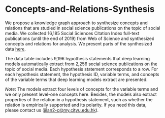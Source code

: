 # Concepts-and-Relations-Synthesis

We propose a knowledge graph approach to synthesize concepts and relations that are studied in social science publications on the topic of social media. We collected 16,185 Social Sciences Citation Index full-text publications (until the end of 2019) from Web of Science and synthesized concepts and relations for analysis. We present parts of the synthesized data [here](./Synthesized_Concepts_and_Relations.csv).

The data table includes 9,196 hypothesis statements that deep learning models automatically extract from 2,256 social science publications on the topic of social media. Each hypothesis statement corresponds to a row. For each hypothesis statement, the hypothesis ID, variable terms, and concepts of the variable terms that deep learning models extract are presented. 

*Note*: The models extract four levels of concepts for the variable terms and we only present level-one concepts here. Besides, the models also extract properties of the relation in a hypothesis statement, such as whether the relation is empirically supported and its polarity. If you need this data, please contact us (jilan2-c@my.cityu.edu.hk).
